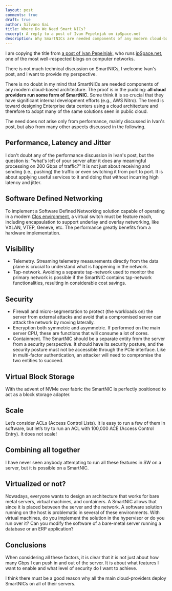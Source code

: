 ```yaml
---
layout: post
comments: true
draft: true
author: Silvano Gai
title: Where Do We Need Smart NICs?
excerpt: A reply to a post of Ivan Pepelnjak on ipSpace.net
description: Why SmartNICs are needed components of any modern cloud-based architecture
---
```



I am copying the title from [a post of Ivan Pepelnjak,](https://blog.ipspace.net/2020/09/need-smart-nic.html) who runs [ipSpace.net](https://www.ipspace.ne), one of the most well-respected blogs on computer networks.

There is not much technical discussion on SmartNICs, I welcome Ivan's post, and I want to provide my perspective.

There is no doubt in my mind that SmartNICs are needed components of any modern cloud-based architecture. The proof is in the pudding: **all cloud providers run some form of SmartNIC.** Some think it is so crucial that they have significant internal development efforts (e.g., AWS Nitro). The trend is toward designing Enterprise data centers using a cloud architecture and therefore to adopt many of the same solutions seen in public cloud.

The need does not arise only from performance, mainly discussed in Ivan's post, but also from many other aspects discussed in the following.

## Performance, Latency and Jitter
I don't doubt any of the performance discussion in Ivan's post, but the question is: "what's left of your server after it does any meaningful processing on 200 Gbps of traffic?" It is not just about receiving and sending (i.e., pushing) the traffic or even switching it from port to port. It is about applying useful services to it and doing that without incurring high latency and jitter.

## Software Defined Networking
To implement a Software Defined Networking solution capable of operating in a modern [Clos environment](https://silvanogai.github.io/posts/clos-part1/), a virtual switch must be feature reach, including encapsulation to support underlay and overlay networking, like VXLAN, VTEP, Geneve, etc. The performance greatly benefits from a hardware implementation.

## Visibility
- Telemetry. Streaming telemetry measurements directly from the data plane is crucial to understand what is happening in the network.
- Tap-network. Avoiding a separate tap-network used to monitor the primary network is possible if the SmartNIC contains tap-network functionalities, resulting in considerable cost savings.

## Security
- Firewall and micro-segmentation to protect (the workloads on) the server from external attacks and avoid that a compromised server can attack the network by moving laterally.
- Encryption both symmetric and asymmetric. If performed on the main server CPU, these are functions that will consume a lot of cores.
- Containment. The SmartNIC should be a separate entity from the server from a security perspective. It should have its security posture, and the security posture must not be accessible through the PCIe interface.  Like in multi-factor authentication,  an attacker will need to compromise the two entities to succeed.

## Virtual Block Storage
With the advent of NVMe over fabric the SmartNIC is perfectly positioned to act as a block storage adapter.

## Scale
Let’s consider ACLs (Access Control Lists). It is easy to run a few of them in software, but let’s try to run an ACL with 100,000 ACE (Access Control Entry). It does not scale!

## Combining all together
I have never seen anybody attempting to run all these features in SW on a server, but it is possible on a SmartNIC.

## Virtualized or not?
Nowadays, everyone wants to design an architecture that works for bare metal servers, virtual machines, and containers. A SmartNIC allows that since it is placed between the server and the network.
A software solution running on the host is problematic in several of these environments. With virtual machines, do you implement the solution in the hypervisor or do you run over it? Can you modify the software of a bare-metal server running a database or an ERP application?

## Conclusions
When considering all these factors, it is clear that it is not just about how many Gbps I can push in and out of the server. It is about what features I want to enable and what level of security do I want to achieve.

I think there must be a good reason why all the main cloud-providers deploy SmartNICs on all of their servers.
